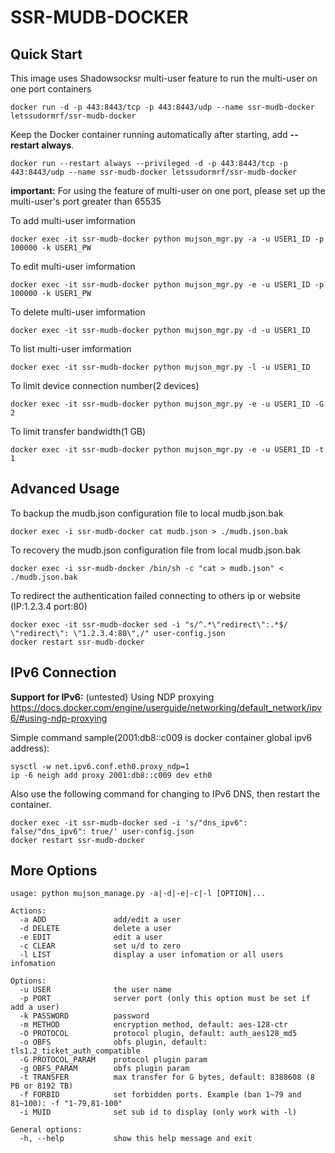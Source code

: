 SSR-MUDB-DOCKER
==================

Quick Start
-----------

This image uses Shadowsocksr multi-user feature to run the multi-user on one port containers

    docker run -d -p 443:8443/tcp -p 443:8443/udp --name ssr-mudb-docker letssudormrf/ssr-mudb-docker

Keep the Docker container running automatically after starting, add **--restart always**.

    docker run --restart always --privileged -d -p 443:8443/tcp -p 443:8443/udp --name ssr-mudb-docker letssudormrf/ssr-mudb-docker

**important:** For using the feature of multi-user on one port, please set up the multi-user's port greater than 65535

To add multi-user imformation

    docker exec -it ssr-mudb-docker python mujson_mgr.py -a -u USER1_ID -p 100000 -k USER1_PW

To edit multi-user imformation

    docker exec -it ssr-mudb-docker python mujson_mgr.py -e -u USER1_ID -p 100000 -k USER1_PW

To delete multi-user imformation

    docker exec -it ssr-mudb-docker python mujson_mgr.py -d -u USER1_ID

To list multi-user imformation

    docker exec -it ssr-mudb-docker python mujson_mgr.py -l -u USER1_ID

To limit device connection number(2 devices)

    docker exec -it ssr-mudb-docker python mujson_mgr.py -e -u USER1_ID -G 2

To limit transfer bandwidth(1 GB)

    docker exec -it ssr-mudb-docker python mujson_mgr.py -e -u USER1_ID -t 1

Advanced Usage 
-----------

To backup the mudb.json configuration file to local mudb.json.bak

    docker exec -i ssr-mudb-docker cat mudb.json > ./mudb.json.bak

To recovery the mudb.json configuration file from local mudb.json.bak

    docker exec -i ssr-mudb-docker /bin/sh -c "cat > mudb.json" < ./mudb.json.bak 

To redirect the authentication failed connecting to others ip or website (IP:1.2.3.4 port:80)

    docker exec -it ssr-mudb-docker sed -i "s/^.*\"redirect\":.*$/    \"redirect\": \"1.2.3.4:80\",/" user-config.json
    docker restart ssr-mudb-docker

IPv6 Connection
-----------
**Support for IPv6:** (untested)
Using NDP proxying
<https://docs.docker.com/engine/userguide/networking/default_network/ipv6/#using-ndp-proxying>

Simple command sample(2001:db8::c009 is docker container global ipv6 address):
   
    sysctl -w net.ipv6.conf.eth0.proxy_ndp=1
    ip -6 neigh add proxy 2001:db8::c009 dev eth0

Also use the following command for changing to IPv6 DNS, then restart the container.

    docker exec -it ssr-mudb-docker sed -i 's/"dns_ipv6": false/"dns_ipv6": true/' user-config.json
    docker restart ssr-mudb-docker

More Options
-----------

```
usage: python mujson_manage.py -a|-d|-e|-c|-l [OPTION]...

Actions:
  -a ADD               add/edit a user
  -d DELETE            delete a user
  -e EDIT              edit a user
  -c CLEAR             set u/d to zero
  -l LIST              display a user infomation or all users infomation

Options:
  -u USER              the user name
  -p PORT              server port (only this option must be set if add a user)
  -k PASSWORD          password
  -m METHOD            encryption method, default: aes-128-ctr
  -O PROTOCOL          protocol plugin, default: auth_aes128_md5
  -o OBFS              obfs plugin, default: tls1.2_ticket_auth_compatible
  -G PROTOCOL_PARAM    protocol plugin param
  -g OBFS_PARAM        obfs plugin param
  -t TRANSFER          max transfer for G bytes, default: 8388608 (8 PB or 8192 TB)
  -f FORBID            set forbidden ports. Example (ban 1~79 and 81~100): -f "1-79,81-100"
  -i MUID              set sub id to display (only work with -l)

General options:
  -h, --help           show this help message and exit
```
